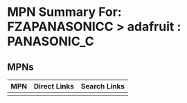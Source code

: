 



# MPN Summary For: FZAPANASONICC > adafruit : PANASONIC_C

## MPNs
  

|MPN|Direct Links|Search Links|
| :--- | :--- | :--- |
||||
